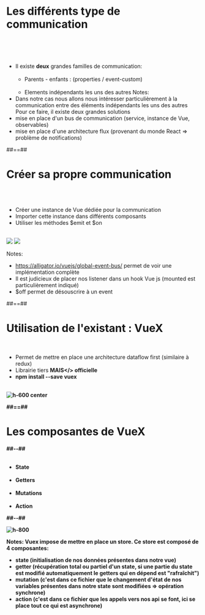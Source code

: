 <!-- .slide -->
# Les différents type de communication
<br><br><br>

- Il existe <b>deux</b> grandes familles de communication: <br><br>
    - Parents - enfants : (properties / event-custom)<br><br>
    - Elements indépendants les uns des autres
Notes:
 - Dans notre cas nous allons nous intéresser particulièrement à la communication entre des éléments indépendants les uns des autres
 Pour ce faire, il existe deux grandes solutions
  - mise en place d'un bus de communication (service, instance de Vue, observables)
  - mise en place d'une architecture flux (provenant du monde React => problème de notifications)

##==##

<!-- .slide -->
# Créer sa propre communication
<br><br>

- Créer une instance de Vue dédiée pour la communication
- Importer cette instance dans différents composants
- Utiliser les méthodes $emit et $on
<br><br>

![](assets/images/school/state-management/bus_instance.png)
![](assets/images/school/state-management/bus_implementation.png)

Notes:
 - https://alligator.io/vuejs/global-event-bus/ permet de voir une implémentation complète
 - Il est judicieux de placer nos listener dans un hook Vue js (mounted est particulièrement indiqué)
 - $off permet de désouscrire à un event

##==##

<!-- .slide -->
# Utilisation de l'existant : VueX
<br>

- Permet de mettre en place une architecture dataflow first (similaire à redux)
- Librairie tiers <b>MAIS</> officielle
- npm install --save vuex
<br><br>

![h-600 center](assets/images/school/state-management/dataflow_flux.png)

##==##

<!-- .slide: class="two-column-layout" -->
# Les composantes de VueX
##--##
<br><br>

- State<br><br>
- Getters<br><br>
- Mutations<br><br>
- Action

##--##
<br>

![h-800](assets/images/school/state-management/achitecture_vuex.png)

Notes:
Vuex impose de mettre en place un store. Ce store est composé de 4 composantes:
 - state (initialisation de nos données présentes dans notre vue)
 - getter (récupération total ou partiel d'un state, si une partie du state est modifié automatiquement le getters qui en dépend est "rafraîchit")
 - mutation (c'est dans ce fichier que le changement d'état de nos variables présentes dans notre state sont modifiées => opération synchrone)
 - action (c'est dans ce fichier que les appels vers nos api se font, ici se place tout ce qui est asynchrone)
